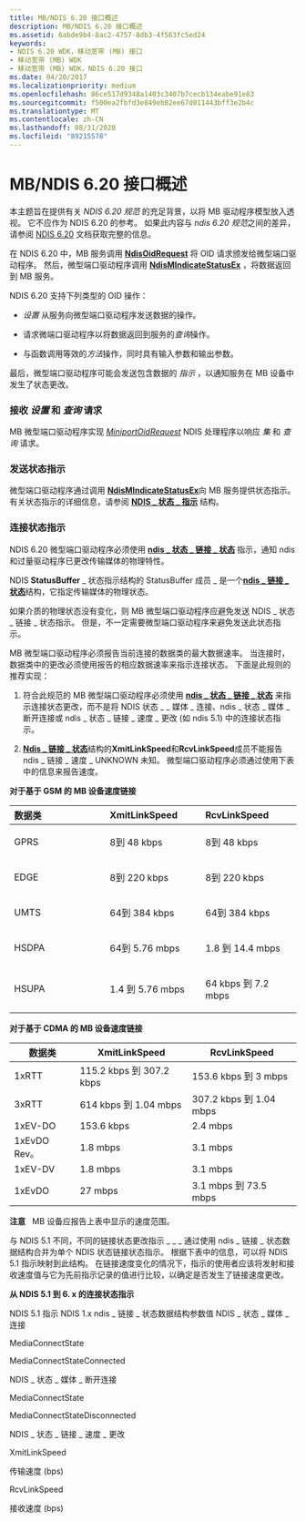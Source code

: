 ```yaml
---
title: MB/NDIS 6.20 接口概述
description: MB/NDIS 6.20 接口概述
ms.assetid: 6abde9b4-8ac2-4757-8db3-4f563fc5ed24
keywords:
- NDIS 6.20 WDK，移动宽带 (MB) 接口
- 移动宽带 (MB) WDK
- 移动宽带 (MB) WDK，NDIS 6.20 接口
ms.date: 04/20/2017
ms.localizationpriority: medium
ms.openlocfilehash: 86ce517d9348a1403c3407b7cecb134eabe91e83
ms.sourcegitcommit: f500ea2fbfd3e849eb82ee67d011443bff3e2b4c
ms.translationtype: MT
ms.contentlocale: zh-CN
ms.lasthandoff: 08/31/2020
ms.locfileid: "89215578"
---
```

# <a name="mb--ndis-620-interfacing-overview"></a>MB/NDIS 6.20 接口概述


本主题旨在提供有关 *NDIS 6.20 规范* 的充足背景，以将 MB 驱动程序模型放入透视。 它不应作为 NDIS 6.20 的参考。 如果此内容与 *ndis 6.20 规范*之间的差异，请参阅 [NDIS 6.20](introduction-to-ndis-6-20.md) 文档获取完整的信息。

在 NDIS 6.20 中，MB 服务调用 [**NdisOidRequest**](/windows-hardware/drivers/ddi/ndis/nf-ndis-ndisoidrequest) 将 OID 请求颁发给微型端口驱动程序。 然后，微型端口驱动程序调用 [**NdisMIndicateStatusEx**](/windows-hardware/drivers/ddi/ndis/nf-ndis-ndismindicatestatusex) ，将数据返回到 MB 服务。

NDIS 6.20 支持下列类型的 OID 操作：

-   *设置* 从服务向微型端口驱动程序发送数据的操作。

-   请求微端口驱动程序以将数据返回到服务的*查询*操作。

-   与函数调用等效的*方法*操作，同时具有输入参数和输出参数。

最后，微型端口驱动程序可能会发送包含数据的 *指示* ，以通知服务在 MB 设备中发生了状态更改。

### <a name="receiving-set-and-query-requests"></a>接收 *设置* 和 *查询* 请求

MB 微型端口驱动程序实现 [*MiniportOidRequest*](/windows-hardware/drivers/ddi/ndis/nc-ndis-miniport_oid_request) NDIS 处理程序以响应 *集* 和 *查询* 请求。

### <a name="sending-status-indications"></a>发送状态指示

微型端口驱动程序通过调用 [**NdisMIndicateStatusEx**](/windows-hardware/drivers/ddi/ndis/nf-ndis-ndismindicatestatusex)向 MB 服务提供状态指示。 有关状态指示的详细信息，请参阅 [**NDIS \_ 状态 \_ 指示**](/windows-hardware/drivers/ddi/ndis/ns-ndis-_ndis_status_indication) 结构。

### <a name="connection-state-indications"></a>连接状态指示

NDIS 6.20 微型端口驱动程序必须使用 [**ndis \_ 状态 \_ 链接 \_ 状态**](./ndis-status-link-state.md) 指示，通知 ndis 和过量驱动程序已更改传输媒体的物理特性。

NDIS **StatusBuffer** \_ 状态指示结构的 StatusBuffer 成员 \_ 是一个[**ndis \_ 链接 \_ 状态**](/windows-hardware/drivers/ddi/ntddndis/ns-ntddndis-_ndis_link_state)结构，它指定传输媒体的物理状态。

如果介质的物理状态没有变化，则 MB 微型端口驱动程序应避免发送 NDIS \_ 状态 \_ 链接 \_ 状态指示。 但是，不一定需要微型端口驱动程序来避免发送此状态指示。

MB 微型端口驱动程序必须报告当前连接的数据类的最大数据速率。 当连接时，数据类中的更改必须使用报告的相应数据速率来指示连接状态。 下面是此规则的推荐实现：

1.  符合此规范的 MB 微型端口驱动程序必须使用 [**ndis \_ 状态 \_ 链接 \_ 状态**](./ndis-status-link-state.md) 来指示连接状态更改，而不是将 NDIS 状态 \_ \_ 媒体 \_ 连接、ndis \_ 状态 \_ 媒体 \_ 断开连接或 ndis \_ 状态 \_ 链接 \_ 速度 \_ 更改 (如 ndis 5.1) 中的连接状态指示。

2.  [**Ndis \_ 链接 \_ 状态**](/windows-hardware/drivers/ddi/ntddndis/ns-ntddndis-_ndis_link_state)结构的**XmitLinkSpeed**和**RcvLinkSpeed**成员不能报告 ndis \_ 链接 \_ 速度 \_ UNKNOWN 未知。 微型端口驱动程序必须通过使用下表中的信息来报告速度。

**对于基于 GSM 的 MB 设备速度链接**

<table>
<colgroup>
<col width="33%" />
<col width="33%" />
<col width="33%" />
</colgroup>
<thead>
<tr class="header">
<th align="left">数据类</th>
<th align="left">XmitLinkSpeed</th>
<th align="left">RcvLinkSpeed</th>
</tr>
</thead>
<tbody>
<tr class="odd">
<td align="left"><p>GPRS</p></td>
<td align="left"><p>8到 48 kbps</p></td>
<td align="left"><p>8到 48 kbps</p></td>
</tr>
<tr class="even">
<td align="left"><p>EDGE</p></td>
<td align="left"><p>8到 220 kbps</p></td>
<td align="left"><p>8到 220 kbps</p></td>
</tr>
<tr class="odd">
<td align="left"><p>UMTS</p></td>
<td align="left"><p>64到 384 kbps</p></td>
<td align="left"><p>64到 384 kbps</p></td>
</tr>
<tr class="even">
<td align="left"><p>HSDPA</p></td>
<td align="left"><p>64到 5.76 mbps</p></td>
<td align="left"><p>1.8 到 14.4 mbps</p></td>
</tr>
<tr class="odd">
<td align="left"><p>HSUPA</p></td>
<td align="left"><p>1.4 到 5.76 mbps</p></td>
<td align="left"><p>64 kbps 到 7.2 mbps</p></td>
</tr>
</tbody>
</table>

 

**对于基于 CDMA 的 MB 设备速度链接**

| 数据类     | XmitLinkSpeed            | RcvLinkSpeed            |
|----------------|--------------------------|-------------------------|
| 1xRTT          | 115.2 kbps 到 307.2 kbps | 153.6 kbps 到 3 mbps    |
| 3xRTT          | 614 kbps 到 1.04 mbps    | 307.2 kbps 到 1.04 mbps |
| 1xEV-DO        | 153.6 kbps               | 2.4 mbps                |
| 1xEvDO Rev。 | 1.8 mbps                 | 3.1 mbps                |
| 1xEV-DV        | 1.8 mbps                 | 3.1 mbps                |
| 1xEvDO | 27 mbps                  | 3.1 mbps 到 73.5 mbps   |

 

**注意**   MB 设备应报告上表中显示的速度范围。

 

与 NDIS 5.1 不同，不同的链接状态更改指示 \_ \_ \_ 通过使用 ndis \_ 链接 \_ 状态数据结构合并为单个 NDIS 状态链接状态指示。 根据下表中的信息，可以将 NDIS 5.1 指示映射到此结构。 在链接速度变化的情况下，指示的使用者应该将发射和接收速度值与它为先前指示记录的值进行比较，以确定是否发生了链接速度更改。

**从 NDIS 5.1 到 6. x 的连接状态指示**

NDIS 5.1 指示 NDIS 1.x ndis \_ 链接 \_ 状态数据结构参数值 NDIS \_ 状态 \_ 媒体 \_ 连接

MediaConnectState

MediaConnectStateConnected

NDIS \_ 状态 \_ 媒体 \_ 断开连接

MediaConnectState

MediaConnectStateDisconnected

NDIS \_ 状态 \_ 链接 \_ 速度 \_ 更改

XmitLinkSpeed

传输速度 (bps) 

RcvLinkSpeed

接收速度 (bps) 

 

 

